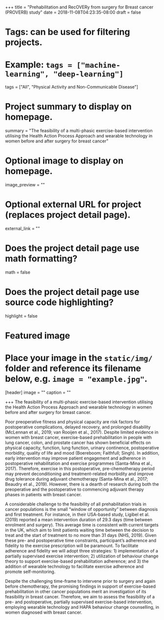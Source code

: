 +++
title = "Prehabilitation and RecOVERy from surgery for Breast cancer (PROVERB) study"
date = 2018-11-08T04:23:35-08:00
draft = false

# Tags: can be used for filtering projects.
# Example: `tags = ["machine-learning", "deep-learning"]`
tags = ["All", "Physical Activity and Non-Communicable Disease"]

# Project summary to display on homepage.
summary = "The feasibility of a multi-phasic exercise-based intervention utilising the Health Action Process Approach and wearable technology in women before and after surgery for breast cancer"

# Optional image to display on homepage.
image_preview = ""

# Optional external URL for project (replaces project detail page).
external_link = ""

# Does the project detail page use math formatting?
math = false

# Does the project detail page use source code highlighting?
highlight = false

# Featured image
# Place your image in the `static/img/` folder and reference its filename below, e.g. `image = "example.jpg"`.
[header]
image = ""
caption = ""

+++
The feasibility of a multi-phasic exercise-based intervention utilising the Health Action Process Approach and wearable technology in women before and after surgery for breast cancer.

Poor preoperative fitness and physical capacity are risk factors for postoperative complications, delayed recovery, and prolonged disability (McLennan et al., 2019; van Rooijen et al., 2017). Despite limited evidence in women with breast cancer, exercise-based prehabilitation in people with lung cancer, colon, and prostate cancer has shown beneficial effects on physical capacity, function, lung function, urinary continence, postoperative morbidity, quality of life and mood (Boereboom; Faithfull; Singh). In addition, early intervention may improve patient engagement and adherence in postoperative rehabilitation and exercise programmes (Santa-Mina et al., 2017). Therefore, exercise in this postoperative, pre-chemotherapy period may prevent deconditioning and treatment-related morbidity and improve drug tolerance during adjuvant chemotherapy (Santa-Mina et al., 2017; Beaudry et al., 2019). However, there is a dearth of research during both the preoperative and the postoperative to commencing adjuvant therapy phases in patients with breast cancer.
 
A considerable challenge to the feasibility of all prehabilitation trials in cancer populations is the small “window of opportunity” between diagnosis and first treatment. For instance, in their USA-based study, Ligibel et al. (2019) reported a mean intervention duration of 29.3 days (time between enrolment and surgery). This average time is consistent with current targets in the UK, which aim to limit patients waiting time between the decision to treat and the start of treatment to no more than 31 days (NHS, 2019). Given these pre- and postoperative time constraints, participant’s adherence and fidelity to the exercise prescription will be paramount. To facilitate adherence and fidelity we will adopt three strategies: 1) implementation of a partially supervised exercise intervention; 2) utilization of behaviour change theory to support exercise-based prehabilitation adherence; and 3) the addition of wearable technology to facilitate exercise adherence and promote self-monitoring. 

Despite the challenging time-frame to intervene prior to surgery and again before chemotherapy, the promising findings in support of exercise-based prehabilitation in other cancer populations merit an investigation of its feasibility in breast cancer. Therefore, we aim to assess the feasibility of a pre- and postoperative, partially supervised exercise-based intervention, employing wearable technology and HAPA behaviour change counselling, in women diagnosed with breast cancer. 
